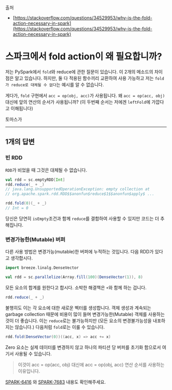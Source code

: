 출처 

* [https://stackoverflow.com/questions/34529953/why-is-the-fold-action-necessary-in-spark](https://stackoverflow.com/questions/34529953/why-is-the-fold-action-necessary-in-spark)

# 스파크에서 fold action이 왜 필요합니까?

저는 PySpark에서 `fold`와 reduce에 관한 질문이 있습니다. 이 2개의 메소드의 차이점은 알고 있습니다. 하지만, 둘 다 적용된 함수끼리 교환하여 사용 가능하고 저는 `fold가 reduce로 대체될 수 없다`는 예시를 알 수 없습니다.

게다가, `fold` 구현에서 `acc = op(obj, acc)`가 사용됩니다. 왜 `acc = op(acc, obj)` 대신에 앞의 연산의 순서가 사용됩니까? (이 두번째 순서는 저에겐 `leftFold`에 가깝다고 이해됩니다)

토마스가

------

## 1개의 답변

### 빈 RDD

`RDD`가 비었을 때 그것은 대체될 수 없습니다.

```scala
val rdd = sc.emptyRDD[Int]
rdd.reduce(_ + _)
// java.lang.UnsupportedOperationException: empty collection at   
// org.apache.spark.rdd.RDD$$anonfun$reduce$1$$anonfun$apply$ ...

rdd.fold(0)(_ + _)
// Int = 0
```

당신은 당연히 `isEmpty`조건과 함께 `reduce`를 결합하여 사용할 수 있지만 코드는 더 추해집니다.

### 변경가능한(Mutable) 버퍼

다른 사용 방법은 변경가능(mutable)한 버퍼에 누적하는 것입니다. 다음 RDD가 있다고 생각합시다.

```scala
import breeze.linalg.DenseVector

val rdd = sc.parallelize(Array.fill(100)(DenseVector(1)), 8)
```

모든 요소의 합계를 원한다고 합시다. 소박한 해결책은 `+`와 함께 하는 겁니다.

```scala
rdd.reduce(_ + _)
```

불행히도 이는 각 요소에 대한 새로운 벡터를 생성합니다. 객체 생성과 계속되는 garbage collection 때문에 비용이 많이 들며 변경가능한(Mutable) 객체를 사용하는 것이 더 좋습니다. 이는 `reduce`로는 불가능하지만 (모든 요소의 변경불가능성을 내포하지는 않습니다.) 다음처럼 `fold`로는 이룰 수 있습니다.

```scala
rdd.fold(DenseVector(0))((acc, x) => acc += x)
```

Zero 요소는 실제 데이터를 변경하지 않고 하나의 파티션 당 버퍼를 초기화 함으로서 여기서 사용될 수 있습니다.

> 이것이 acc = op(acc, obj) 대신에 acc = op(obj, acc) 연산 순서를 사용하는 이유입니다. 

[SPARK-6416](https://issues.apache.org/jira/browse/SPARK-6416) 와 [SPARK-7683](https://issues.apache.org/jira/browse/SPARK-7683) 내용도 확인해주세요.

